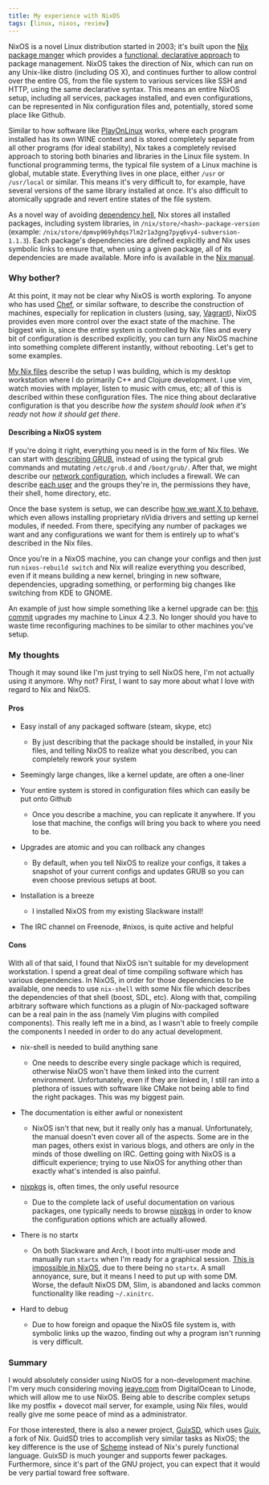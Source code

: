 ```yaml
---
title: My experience with NixOS
tags: [linux, nixos, review]
---
```


NixOS is a novel Linux distribution started in 2003; it's built upon the [Nix
package manger](https://en.wikipedia.org/wiki/Nix_package_manager) which
provides a [functional, declarative
approach](https://en.wikipedia.org/wiki/NixOS#Declarative_system_configuration_model)
to package management. NixOS takes the direction of Nix, which can run on any
Unix-like distro (including OS X), and continues further to
allow control over the entire OS, from the file system to various services like
SSH and HTTP, using the same declarative syntax. This means an entire NixOS
setup, including all services, packages installed, and even configurations, can
be represented in Nix configuration files and, potentially, stored some place
like Github.

Similar to how software like
[PlayOnLinux](https://en.wikipedia.org/wiki/PlayOnLinux) works, where each
program installed has its own WINE context and is stored completely separate
from all other programs (for ideal stability), Nix takes a
completely revised approach to storing both binaries and libraries in the Linux
file system. In functional programming terms, the typical file system of
a Linux machine is global, mutable state. Everything lives in one place, either
`/usr` or `/usr/local` or similar. This means it's very difficult to, for
example, have several versions of the same library installed at once. It's also
difficult to atomically upgrade and revert entire states of the file system.

As a novel way of avoiding [dependency
hell](https://en.wikipedia.org/wiki/Dependency_hell), Nix stores all installed
packages, including system libraries, in `/nix/store/<hash>-package-version`
(example: `/nix/store/dpmvp969yhdqs7lm2r1a3gng7pyq6vy4-subversion-1.1.3`). Each
package's dependencies are defined explicitly and Nix uses symbolic links to
ensure that, when using a given package, all of its dependencies are made
available. More info is available in the [Nix
manual](http://nixos.org/nix/manual/).

### Why bother?
At this point, it may not be clear why NixOS is worth exploring. To anyone who
has used [Chef](https://en.wikipedia.org/wiki/Chef_%28software%29), or similar
software, to describe the construction of machines, especially for replication
in clusters (using, say,
[Vagrant](https://en.wikipedia.org/wiki/Vagrant_%28software%29)), NixOS provides
even more control over the exact state of the machine. The biggest win is, since
the entire system is controlled by Nix files and every bit of configuration is
described explicitly, you can turn any NixOS machine into something complete
different instantly, without rebooting. Let's get to some examples.

[My Nix files](https://github.com/jeaye/nix-files) describe the setup I was
building, which is my desktop workstation where I do primarily C++ and Clojure
development. I use vim, watch movies with mplayer, listen to music with cmus,
etc; all of this is described within these configuration files. The nice thing
about declarative configuration is that you describe *how the system should look
when it's ready* not *how it should get there*.

#### Describing a NixOS system
If you're doing it right, everything you need is in the form
of Nix files. We can start with [describing
GRUB](https://github.com/jeaye/nix-files/blob/master/grub.nix), instead of using
the typical grub commands and mutating `/etc/grub.d` and `/boot/grub/`. After
that, we might describe our [network
configuration](https://github.com/jeaye/nix-files/blob/master/network.nix),
which includes a firewall. We can describe [each
user](https://github.com/jeaye/nix-files/blob/master/user.nix) and the groups
they're in, the permissions they have, their shell, home directory, etc.

Once the base system is setup, we can describe [how we want X to
behave](https://github.com/jeaye/nix-files/blob/master/x11.nix), which even
allows installing proprietary nVidia drivers and setting up kernel modules, if
needed. From there, specifying any number of packages we want and any
configurations we want for them is entirely up to what's described in the Nix
files.

Once you're in a NixOS machine, you can change your configs and then just run
`nixos-rebuild switch` and Nix will realize everything you described, even if it
means building a new kernel, bringing in new software, dependencies, upgrading
something, or performing big changes like switching from KDE to GNOME.

An example of just how simple something like a kernel upgrade can be: [this
commit](https://github.com/jeaye/nix-files/commit/03fe9397337d13b65700b555525de047760314a5)
upgrades my machine to Linux 4.2.3.  No longer should you have to waste time
reconfiguring machines to be similar to other machines you've setup.

### My thoughts
Though it may sound like I'm just trying to sell NixOS here, I'm not actually
using it anymore. Why not?  First, I want to say more about what I love with
regard to Nix and NixOS.

#### Pros
* Easy install of any packaged software (steam, skype, etc)

  * By just describing that the package should be installed, in your Nix files,
    and telling NixOS to realize what you described, you can completely rework
    your system

* Seemingly large changes, like a kernel update, are often a one-liner
* Your entire system is stored in configuration files which can easily be put
  onto Github

  * Once you describe a machine, you can replicate it anywhere. If you lose that
    machine, the configs will bring you back to where you need to be.

* Upgrades are atomic and you can rollback any changes

  * By default, when you tell NixOS to realize your configs, it takes a snapshot
    of your current configs and updates GRUB so you can even choose previous
    setups at boot.

* Installation is a breeze

  * I installed NixOS from my existing Slackware install!

* The IRC channel on Freenode, #nixos, is quite active and helpful

#### Cons
With all of that said, I found that NixOS isn't suitable for my development
workstation. I spend a great deal of time compiling software which has various
dependencies. In NixOS, in order for those dependencies to be available, one
needs to use `nix-shell` with some Nix file which describes the dependencies of
that shell (boost, SDL, etc). Along with that, compiling arbitrary software
which functions as a plugin of Nix-packaged software can be a real pain in the
ass (namely Vim plugins with compiled components). This really left me in a
bind, as I wasn't able to freely compile the components I needed in order to do
any actual development.

* nix-shell is needed to build anything sane

  * One needs to describe every single package which is required, otherwise
    NixOS won't have them linked into the current environment. Unfortunately,
    even if they are linked in, I still ran into a plethora of issues with
    software like CMake not being able to find the right packages. This was my
    biggest pain.

* The documentation is either awful or nonexistent

  * NixOS isn't that new, but it really only has a manual. Unfortunately, the
    manual doesn't even cover all of the aspects. Some are in the man pages,
    others exist in various blogs, and others are only in the minds of those
    dwelling on IRC. Getting going with NixOS is a difficult experience; trying
    to use NixOS for anything other than exactly what's intended is also
    painful.

* [nixpkgs](https://github.com/NixOS/nixpkgs) is, often times, the only useful
  resource

  * Due to the complete lack of useful documentation on various packages, one
    typically needs to browse [nixpkgs](https://github.com/NixOS/nixpkgs) in
    order to know the configuration options which are actually allowed.

* There is no startx

  * On both Slackware and Arch, I boot into multi-user mode and manually run
    `startx` when I'm ready for a graphical session. [This is impossible in
    NixOS](https://nixos.org/wiki/Using_X_without_a_Display_Manager), due to
    there being no `startx`. A small annoyance, sure, but it means I need to put
    up with some DM. Worse, the default NixOS DM, Slim, is abandoned and lacks
    common functionality like reading `~/.xinitrc`.

* Hard to debug

  * Due to how foreign and opaque the NixOS file system is, with symbolic links
    up the wazoo, finding out why a program isn't running is very difficult.

### Summary
I would absolutely consider using NixOS for a non-development machine. I'm very
much considering moving [jeaye.com](http://jeaye.com) from DigitalOcean to
Linode, which will allow me to use NixOS. Being able to describe complex setups
like my postfix + dovecot mail server, for example, using Nix files, would
really give me some peace of mind as a administrator.

For those interested, there is also a newer project,
[GuixSD](https://en.wikipedia.org/wiki/Guix_System_Distribution), which uses
[Guix](https://en.wikipedia.org/wiki/GNU_Guix), a fork of Nix. GuidSD tries to
accomplish very similar tasks as NixOS; the key difference is the use of
[Scheme](https://en.wikipedia.org/wiki/Scheme_%28programming_language%29)
instead of Nix's purely functional language. GuixSD is much younger and supports
fewer packages.  Furthermore, since it's part of the GNU project, you can expect
that it would be very partial toward free software.

